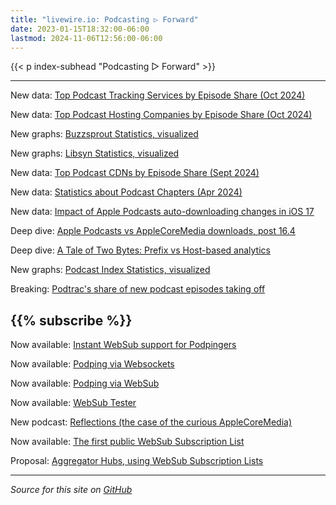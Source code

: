 ```yaml
---
title: "livewire.io: Podcasting ▷ Forward"
date: 2023-01-15T18:32:00-06:00
lastmod: 2024-11-06T12:56:00-06:00
---
```


{{< p index-subhead "Podcasting ▷ Forward" >}}

---

New data: [Top Podcast Tracking Services by Episode Share (Oct 2024)](/podcast-trackers-by-episode-share)

New data: [Top Podcast Hosting Companies by Episode Share (Oct 2024)](/podcast-hosts-by-episode-share)

New graphs: [Buzzsprout Statistics, visualized](/buzzsprout-stats-visualized)

New graphs: [Libsyn Statistics, visualized](/libsyn-stats-visualized)

New data: [Top Podcast CDNs by Episode Share (Sept 2024)](/podcast-cdns-by-episode-share)

New data: [Statistics about Podcast Chapters (Apr 2024)](/podcast-chapters-stats)

New data: [Impact of Apple Podcasts auto-downloading changes in iOS 17](/tracking-apple-podcasts-ios17-changes)

Deep dive: [Apple Podcasts vs AppleCoreMedia downloads, post 16.4](/apple-podcasts-vs-applecoremedia)

Deep dive: [A Tale of Two Bytes: Prefix vs Host-based analytics](/a-tale-of-two-bytes-prefix-vs-host-based-analytics)

New graphs: [Podcast Index Statistics, visualized](/podcast-index-stats-visualized)

Breaking: [Podtrac's share of new podcast episodes taking off](/podtrac-share-of-new-episodes-taking-off)

{{% subscribe %}}
---

Now available: [Instant WebSub support for Podpingers](/instant-websub-for-podpingers)

Now available: [Podping via Websockets](/podping-via-websockets)

Now available: [Podping via WebSub](/podping-via-websub)

Now available: [WebSub Tester](/websub-tester)

New podcast: [Reflections (the case of the curious AppleCoreMedia)](/new-podcast-reflections)

Now available: [The first public WebSub Subscription List](/first-public-subscription-list)

Proposal: [Aggregator Hubs, using WebSub Subscription Lists](/aggregator-hubs)

---

*Source for this site on [GitHub](https://github.com/skymethod/livewire-web)*
